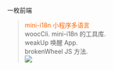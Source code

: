 一枚前端  
> <font color=#ff6600>mini-i18n 小程序多语言 </font>  
> woocCli.    mini-i18n 的工具库.  
> weakUp      唤醒 App.  
> brokenWheel JS 方法.  
> ![](https://github-readme-stats.vercel.app/api?username=zhangchao-wooc)
 
